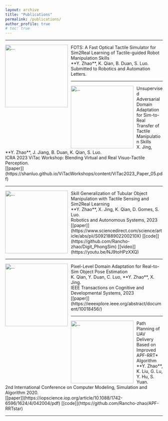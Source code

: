 ```yaml
---
layout: archive
title: "Publications"
permalink: /publications/
author_profile: true
# toc: true
---
```



<!-- {% include toc %} -->

---

<img align="left" width="200" style="margin-right: 10px" src="{{ site.url }}/images/fots.gif" alt="...">
FOTS: A Fast Optical Tactile Simulator for Sim2Real Learning of Tactile-guided Robot Manipulation Skills <br />
**Y. Zhao**, K. Qian, B. Duan, S. Luo. <br />
Submitted to Robotics and Automation Letters.

<br />

---

<img align="left" width="200" style="margin-right: 10px" src="{{ site.url }}/images/vitac2023.png" alt="...">
Unsupervised Adversarial Domain Adaptation for Sim-to-Real Transfer of Tactile Manipulation Skills <br />
X. Jing, **Y. Zhao**, J. Jiang, B. Duan, K. Qian, S. Luo. <br />
ICRA 2023 ViTac Workshop: Blending Virtual and Real Visuo-Tactile Perception. <br />
[[paper]](https://shanluo.github.io/ViTacWorkshops/content/ViTac2023_Paper_05.pdf)

<br />

---

<img align="left" width="200" style="margin-right: 10px" src="{{ site.url }}/images/paper_3.gif" alt="...">
Skill Generalization of Tubular Object Manipulation with Tactile Sensing and Sim2Real Learning <br />
**Y. Zhao**, X. Jing, K. Qian, D. Gomes, S. Luo. <br />
Robotics and Autonomous Systems, 2023 <br />
[[paper]](https://www.sciencedirect.com/science/article/abs/pii/S092188902200210X) [[code]](https://github.com/Rancho-zhao/Digit_PhongSim) [[video]](https://youtu.be/NJ9toHPzXXQ)

<br />

---

<img align="left" width="200" style="margin-right: 10px" src="{{ site.url }}/images/TCDS.png" alt="...">
Pixel-Level Domain Adaptation for Real-to-Sim Object Pose Estimation <br />
K. Qian, Y. Duan, C. Luo, **Y. Zhao**, X. Jing. <br />
IEEE Transactions on Cognitive and Developmental Systems, 2023 <br />
[[paper]](https://ieeexplore.ieee.org/abstract/document/10018456/)

<br />

---

<img align="left" width="200" style="margin-right: 10px" src="{{ site.url }}/images/apf_rrt.png" alt="...">
Path Planning of UAV Delivery Based on Improved APF-RRT* Algorithm <br />
**Y. Zhao**, K. Liu, G. Lu, Y. Hu, S. Yuan. <br />
2nd International Conference on Computer Modeling, Simulation and Algorithm 2020. <br />
[[paper]](https://iopscience.iop.org/article/10.1088/1742-6596/1624/4/042004/pdf) [[code]](https://github.com/Rancho-zhao/APF-RRTstar)

<br />

---